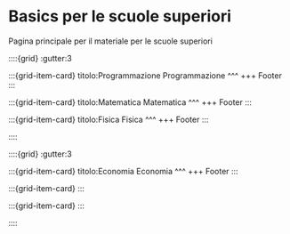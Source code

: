 # Basics per le scuole superiori

Pagina principale per il materiale per le scuole superiori

::::{grid}
:gutter:3

:::{grid-item-card} titolo:Programmazione
Programmazione
^^^
+++
Footer
:::

:::{grid-item-card} titolo:Matematica
Matematica
^^^
+++
Footer
:::

:::{grid-item-card} titolo:Fisica
Fisica
^^^
+++
Footer
:::

::::

::::{grid}
:gutter:3

:::{grid-item-card} titolo:Economia
Economia
^^^
+++
Footer
:::

:::{grid-item-card}
:::

:::{grid-item-card}
:::

::::


